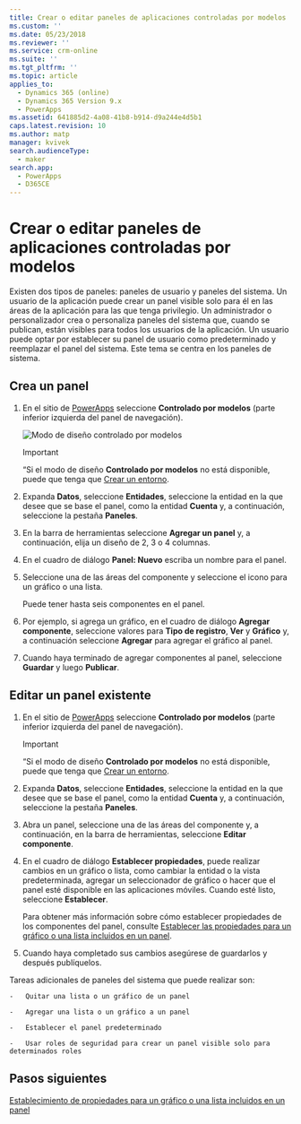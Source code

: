 ```yaml
---
title: Crear o editar paneles de aplicaciones controladas por modelos | MicrosoftDocs
ms.custom: ''
ms.date: 05/23/2018
ms.reviewer: ''
ms.service: crm-online
ms.suite: ''
ms.tgt_pltfrm: ''
ms.topic: article
applies_to:
  - Dynamics 365 (online)
  - Dynamics 365 Version 9.x
  - PowerApps
ms.assetid: 641885d2-4a08-41b8-b914-d9a244e4d5b1
caps.latest.revision: 10
ms.author: matp
manager: kvivek
search.audienceType:
  - maker
search.app:
  - PowerApps
  - D365CE
---
```

# <a name="create-or-edit-model-driven-app-dashboards"></a>Crear o editar paneles de aplicaciones controladas por modelos

Existen dos tipos de paneles: paneles de usuario y paneles del sistema. Un usuario de la aplicación puede crear un panel visible solo para él en las áreas de la aplicación para las que tenga privilegio. Un administrador o personalizador crea o personaliza paneles del sistema que, cuando se publican, están visibles para todos los usuarios de la aplicación. Un usuario puede optar por establecer su panel de usuario como predeterminado y reemplazar el panel del sistema. Este tema se centra en los paneles de sistema.  
  
<a name="BKMK_createdashboard"></a>   
## <a name="create-a-new-dashboard"></a>Crea un panel  
  
1.  En el sitio de [PowerApps](https://web.powerapps.com/?utm_source=padocs&utm_medium=linkinadoc&utm_campaign=referralsfromdoc) seleccione **Controlado por modelos** (parte inferior izquierda del panel de navegación).

    ![Modo de diseño controlado por modelos](media/model-driven-switch.png)

    > [!IMPORTANT]
    > “Si el modo de diseño **Controlado por modelos** no está disponible, puede que tenga que [Crear un entorno](https://docs.microsoft.com/powerapps/administrator/create-environment).   
  
2. Expanda **Datos**, seleccione **Entidades**, seleccione la entidad en la que desee que se base el panel, como la entidad **Cuenta** y, a continuación, seleccione la pestaña **Paneles**. 

3. En la barra de herramientas seleccione **Agregar un panel** y, a continuación, elija un diseño de 2, 3 o 4 columnas.  
  
4.  En el cuadro de diálogo **Panel: Nuevo** escriba un nombre para el panel.  
  
5.  Seleccione una de las áreas del componente y seleccione el icono para un gráfico o una lista.  
  
     Puede tener hasta seis componentes en el panel.  
  
6.  Por ejemplo, si agrega un gráfico, en el cuadro de diálogo **Agregar componente**, seleccione valores para **Tipo de registro**, **Ver** y **Gráfico** y, a continuación seleccione **Agregar** para agregar el gráfico al panel.  
  
7.  Cuando haya terminado de agregar componentes al panel, seleccione **Guardar** y luego **Publicar**.  
  
<a name="BKMK_editdashboard"></a>   
## <a name="edit-an-existing-dashboard"></a>Editar un panel existente  
  
1. En el sitio de [PowerApps](https://web.powerapps.com/?utm_source=padocs&utm_medium=linkinadoc&utm_campaign=referralsfromdoc) seleccione **Controlado por modelos** (parte inferior izquierda del panel de navegación).

    > [!IMPORTANT]
    > “Si el modo de diseño **Controlado por modelos** no está disponible, puede que tenga que [Crear un entorno](https://docs.microsoft.com/powerapps/administrator/create-environment).    
  
2. Expanda **Datos**, seleccione **Entidades**, seleccione la entidad en la que desee que se base el panel, como la entidad **Cuenta** y, a continuación, seleccione la pestaña **Paneles**.  

3. Abra un panel, seleccione una de las áreas del componente y, a continuación, en la barra de herramientas, seleccione **Editar componente**.  
  
4.  En el cuadro de diálogo **Establecer propiedades**, puede realizar cambios en un gráfico o lista, como cambiar la entidad o la vista predeterminada, agregar un seleccionador de gráfico o hacer que el panel esté disponible en las aplicaciones móviles. Cuando esté listo, seleccione **Establecer**.  
  
     Para obtener más información sobre cómo establecer propiedades de los componentes del panel, consulte [Establecer las propiedades para un gráfico o una lista incluidos en un panel](set-properties-chart-list-included-dashboard.md).  
  
4.  Cuando haya completado sus cambios asegúrese de guardarlos y después publíquelos.  
  
 Tareas adicionales de paneles del sistema que puede realizar son:  
  
    -   Quitar una lista o un gráfico de un panel  
  
    -   Agregar una lista o un gráfico a un panel  
  
    -   Establecer el panel predeterminado  
  
    -   Usar roles de seguridad para crear un panel visible solo para determinados roles    
  
## <a name="next-steps"></a>Pasos siguientes  
[Establecimiento de propiedades para un gráfico o una lista incluidos en un panel](set-properties-chart-list-included-dashboard.md)
